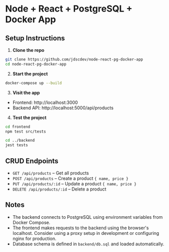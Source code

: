 # Node + React + PostgreSQL + Docker App

## Setup Instructions

1. **Clone the repo**
```bash
git clone https://github.com/jdscdev/node-react-pg-docker-app
cd node-react-pg-docker-app
```

2. **Start the project**
```bash
docker-compose up --build
```

3. **Visit the app**
- Frontend: http://localhost:3000
- Backend API: http://localhost:5000/api/products

4. **Test the project**
```bash
cd frontend
npm test src/tests

cd ../backend
jest tests
```

## CRUD Endpoints
- `GET /api/products` – Get all products
- `POST /api/products` – Create a product `{ name, price }`
- `PUT /api/products/:id` – Update a product `{ name, price }`
- `DELETE /api/products/:id` – Delete a product

## Notes
- The backend connects to PostgreSQL using environment variables from Docker Compose.
- The frontend makes requests to the backend using the browser's localhost. Consider using a proxy setup in development or configuring nginx for production.
- Database schema is defined in `backend/db.sql` and loaded automatically.
